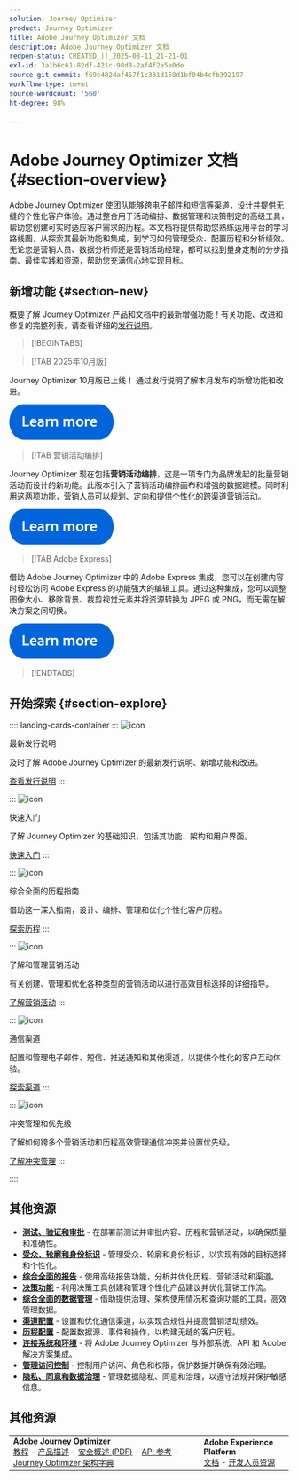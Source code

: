 ```yaml
---
solution: Journey Optimizer
product: Journey Optimizer
title: Adobe Journey Optimizer 文档
description: Adobe Journey Optimizer 文档
redpen-status: CREATED_||_2025-08-11_21-21-01
exl-id: 3a1b6c61-82df-421c-98d8-2af4f2a5e0de
source-git-commit: f69e482daf457f1c331d158d1bf04b4cfb392197
workflow-type: tm+mt
source-wordcount: '560'
ht-degree: 98%

---
```


# Adobe Journey Optimizer 文档{#section-overview}

Adobe Journey Optimizer 使团队能够跨电子邮件和短信等渠道，设计并提供无缝的个性化客户体验。通过整合用于活动编排、数据管理和决策制定的高级工具，帮助您创建可实时适应客户需求的历程。本文档将提供帮助您熟练运用平台的学习路线图，从探索其最新功能和集成，到学习如何管理受众、配置历程和分析绩效。无论您是营销人员、数据分析师还是营销活动经理，都可以找到量身定制的分步指南、最佳实践和资源，帮助您充满信心地实现目标。

## 新增功能 {#section-new}

概要了解 Journey Optimizer 产品和文档中的最新增强功能！有关功能、改进和修复的完整列表，请查看详细的[发行说明](using/rn/release-notes.md)。

>[!BEGINTABS]

>[!TAB  2025年10月版]

Journey Optimizer 10月版已上线！ 通过发行说明了解本月发布的新增功能和改进。

[![了解详情](using/assets/do-not-localize/learn-more-button.svg)](using/rn/release-notes.md)


>[!TAB 营销活动编排]

Journey Optimizer 现在包括&#x200B;**营销活动编排**，这是一项专门为品牌发起的批量营销活动而设计的新功能。此版本引入了营销活动编排画布和增强的数据建模。同时利用这两项功能，营销人员可以规划、定向和提供个性化的跨渠道营销活动。

[![了解详情](using/assets/do-not-localize/learn-more-button.svg)](using/orchestrated/gs-orchestrated-campaigns.md)

>[!TAB Adobe Express]

借助 Adobe Journey Optimizer 中的 Adobe Express 集成，您可以在创建内容时轻松访问 Adobe Express 的功能强大的编辑工具。通过这种集成，您可以调整图像大小、移除背景、裁剪视觉元素并将资源转换为 JPEG 或 PNG，而无需在解决方案之间切换。

[![了解详情](using/assets/do-not-localize/learn-more-button.svg)](using/integrations/express.md)


>[!ENDTABS]


## 开始探索 {#section-explore}

:::: landing-cards-container
:::
![icon](https://cdn.experienceleague.adobe.com/icons/list-check.svg)

最新发行说明

及时了解 Adobe Journey Optimizer 的最新发行说明、新增功能和改进。

[查看发行说明](using/rn/release-notes.md)
:::

:::
![icon](https://cdn.experienceleague.adobe.com/icons/circle-play.svg)

快速入门

了解 Journey Optimizer 的基础知识，包括其功能、架构和用户界面。

[快速入门](./rp_landing_pages/get-started-landing-page.md)
:::

:::
![icon](https://cdn.experienceleague.adobe.com/icons/code-branch.svg)

综合全面的历程指南

借助这一深入指南，设计、编排、管理和优化个性化客户历程。

[探索历程](./rp_landing_pages/orchestrate-journeys-landing-page.md)
:::

:::
![icon](https://cdn.experienceleague.adobe.com/icons/bullhorn.svg)

了解和管理营销活动

有关创建、管理和优化各种类型的营销活动以进行高效目标选择的详细指导。

[了解营销活动](./rp_landing_pages/campaigns-landing-page.md)
:::

:::
![icon](https://cdn.experienceleague.adobe.com/icons/envelope.svg)

通信渠道

配置和管理电子邮件、短信、推送通知和其他渠道，以提供个性化的客户互动体验。

[探索渠道](./using/channels/gs-channels.md)
:::

:::
![icon](https://cdn.experienceleague.adobe.com/icons/scale-balanced.svg)

冲突管理和优先级

了解如何跨多个营销活动和历程高效管理通信冲突并设置优先级。

[了解冲突管理](./rp_landing_pages/conflict-prioritization-landing-page.md)
:::

::::


## 其他资源

- **[测试、验证和审批](./rp_landing_pages/test-landing-page.md)** - 在部署前测试并审批内容、历程和营销活动，以确保质量和准确性。
- **[受众、轮廓和身份标识](./rp_landing_pages/audiences-profiles-identities-landing-page.md)** - 管理受众、轮廓和身份标识，以实现有效的目标选择和个性化。
- **[综合全面的报告](./rp_landing_pages/reporting-landing-page.md)** - 使用高级报告功能，分析并优化历程、营销活动和渠道。
- **[决策功能](./rp_landing_pages/decisioning-landing-page.md)** - 利用决策工具创建和管理个性化产品建议并优化营销工作流。
- **[综合全面的数据管理](./rp_landing_pages/data-management-landing-page.md)** - 借助提供治理、架构使用情况和查询功能的工具，高效管理数据。
- **[渠道配置](./rp_landing_pages/configuration-landing-page.md)** - 设置和优化通信渠道，以实现合规性并提高营销活动绩效。
- **[历程配置](./rp_landing_pages/configure-journeys-landing-page.md)** - 配置数据源、事件和操作，以构建无缝的客户历程。
- **[连接系统和环境](./rp_landing_pages/connect-systems-landing-page.md)** - 将 Adobe Journey Optimizer 与外部系统、API 和 Adobe 解决方案集成。
- **[管理访问控制](./rp_landing_pages/access-control-landing-page.md)** - 控制用户访问、角色和权限，保护数据并确保有效治理。
- **[隐私、同意和数据治理](./rp_landing_pages/privacy-landing-page.md)** - 管理数据隐私、同意和治理，以遵守法规并保护敏感信息。

## 其他资源

<table style="table-layout:fixed"><tr style="border: 0;">
<td><strong>Adobe Journey Optimizer</strong><br/>
<a href="https://experienceleague.adobe.com/docs/journey-optimizer-learn/tutorials/overview.html?lang=zh-Hans" target="_blank">教程</a> - <a href="https://helpx.adobe.com/cn/legal/product-descriptions/adobe-journey-optimizer.html" target="_blank">产品描述</a> - <a href="https://www.adobe.com/content/dam/cc/en/security/pdfs/AJO_SecurityOverview.pdf" target="_blank">安全概述 (PDF)</a> - <a href="https://developer.adobe.com/journey-optimizer-apis/" target="_blank">API 参考</a> - <a href="https://experienceleague.adobe.com/tools/ajo-schemas/schema-dictionary.html?lang=zh-Hans" target="_blank">Journey Optimizer 架构字典</a>

</td>
<td><strong>Adobe Experience Platform</strong><br/>
<a href="https://experienceleague.adobe.com/docs/experience-platform/landing/home.html?lang=zh-Hans" target="_blank">文档</a> - <a href="https://www.adobe.com/cn/experience-platform/documentation-and-developer-resources.html" target="_blank">开发人员资源</a>
</td>
</tr></table>

<!--table style="table-layout:auto"><tr style="border: 0;"><td><img src="using/assets/do-not-localize/newsletter.png"></td><td>
<b>Stay informed and elevate your Adobe Journey Optimizer experience!</b><br/>Sign up for our quarterly newsletter. Gain exclusive access to the latest product updates, captivating stories, real-world use cases, valuable tips, and more – all delivered directly to your inbox every quarter. <a href="https://www.adobe.com/subscription/Adobe_Journey_Optimizer_NL.html">Sign up today!</a></td></tr></table-->
